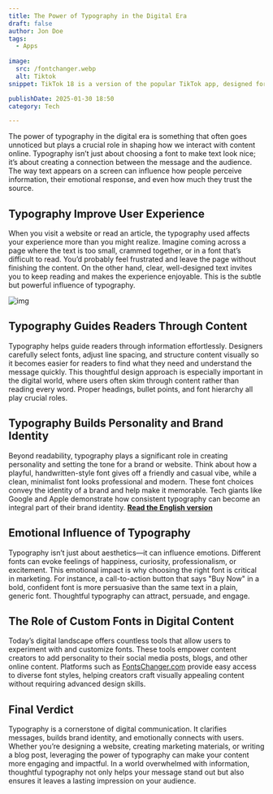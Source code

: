 ```yaml
---
title: The Power of Typography in the Digital Era
draft: false
author: Jon Doe 
tags:
  - Apps
  
image:
  src: /fontchanger.webp
  alt: Tiktok
snippet: TikTok 18 is a version of the popular TikTok app, designed for users who want fewer restrictions on content.

publishDate: 2025-01-30 18:50
category: Tech

---
```

The power of typography in the digital era is something that often goes unnoticed but plays a crucial role in shaping how we interact with content online. Typography isn’t just about choosing a font to make text look nice; it’s about creating a connection between the message and the audience. The way text appears on a screen can influence how people perceive information, their emotional response, and even how much they trust the source.

## Typography Improve User Experience ##
When you visit a website or read an article, the typography used affects your experience more than you might realize. Imagine coming across a page where the text is too small, crammed together, or in a font that’s difficult to read. You’d probably feel frustrated and leave the page without finishing the content. On the other hand, clear, well-designed text invites you to keep reading and makes the experience enjoyable. This is the subtle but powerful influence of typography.

![img](/fontchanger.webp)

## Typography Guides Readers Through Content ##
Typography helps guide readers through information effortlessly. Designers carefully select fonts, adjust line spacing, and structure content visually so it becomes easier for readers to find what they need and understand the message quickly. This thoughtful design approach is especially important in the digital world, where users often skim through content rather than reading every word. Proper headings, bullet points, and font hierarchy all play crucial roles.

## Typography Builds Personality and Brand Identity ##
Beyond readability, typography plays a significant role in creating personality and setting the tone for a brand or website. Think about how a playful, handwritten-style font gives off a friendly and casual vibe, while a clean, minimalist font looks professional and modern. These font choices convey the identity of a brand and help make it memorable. Tech giants like Google and Apple demonstrate how consistent typography can become an integral part of their brand identity.
**[Read the English version](/blog/the-power-and-potential-of-chatgpt "The Power and Potential of ChatGPT")**

## Emotional Influence of Typography ##
Typography isn’t just about aesthetics—it can influence emotions. Different fonts can evoke feelings of happiness, curiosity, professionalism, or excitement. This emotional impact is why choosing the right font is critical in marketing. For instance, a call-to-action button that says "Buy Now" in a bold, confident font is more persuasive than the same text in a plain, generic font. Thoughtful typography can attract, persuade, and engage.

## The Role of Custom Fonts in Digital Content ##
Today’s digital landscape offers countless tools that allow users to experiment with and customize fonts. These tools empower content creators to add personality to their social media posts, blogs, and other online content. Platforms such as [FontsChanger.com](https://fontschanger.com/) provide easy access to diverse font styles, helping creators craft visually appealing content without requiring advanced design skills.

## Final Verdict ##
Typography is a cornerstone of digital communication. It clarifies messages, builds brand identity, and emotionally connects with users. Whether you’re designing a website, creating marketing materials, or writing a blog post, leveraging the power of typography can make your content more engaging and impactful. In a world overwhelmed with information, thoughtful typography not only helps your message stand out but also ensures it leaves a lasting impression on your audience.

 

